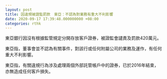 ```yaml
---
layout: post
title: 因違規被證監罰款　東亞：不認為對業務有重大不利影響
date: 2020-09-17 17:39:48.000000000 +08:00
categories: rthk
---
```


東亞銀行因沒有根據監管規定分開存放客戶證券，被證監會譴責及罰款420萬元。

東亞指，董事會並不認為有關事件，對該行或任何附屬公司的業務及運作，有任何重大不利影響。

東亞指，有關違規行為涉及處理兩個外部託管帳戶中的證券，已於2016年結束，亦無造成任何客戶損失。
